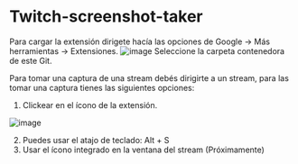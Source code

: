 # Twitch-screenshot-taker
Para cargar la extensión dirigete hacía las opciones de Google -> Más herramientas -> Extensiones.
![image](https://user-images.githubusercontent.com/104173868/197286138-b2b85f34-29a6-4611-b54b-65e1e3e4716b.png)
Seleccione la carpeta contenedora de este Git.

Para tomar una captura de una stream debés dirigirte a un stream, para las tomar una captura tienes las siguientes opciones:
 1. Clickear en el ícono de la extensión.
 
 ![image](https://user-images.githubusercontent.com/104173868/197286431-cc58e26e-de6a-43f3-aaf8-04bdb9ae718c.png)
 
 2. Puedes usar el atajo de teclado: Alt + S
 3. Usar el ícono integrado en la ventana del stream (Próximamente)
